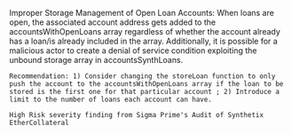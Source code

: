 Improper Storage Management of Open Loan Accounts: When loans are open, the associated account address gets added to the accountsWithOpenLoans array regardless of whether the account already has a loan/is already included in the array. Additionally, it is possible for a malicious actor to create a denial of service condition exploiting the unbound storage array in accountsSynthLoans. 

    Recommendation: 1) Consider changing the storeLoan function to only push the account to the accountsWithOpenLoans array if the loan to be stored is the first one for that particular account ; 2) Introduce a limit to the number of loans each account can have.

    High Risk severity finding from Sigma Prime's Audit of Synthetix EtherCollateral